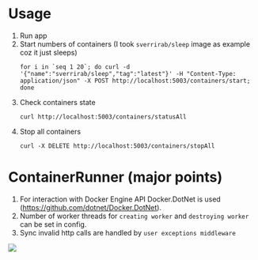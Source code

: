 # Usage
1. Run app
2. Start numbers of containers
   (I took `sverrirab/sleep` image as example coz it just sleeps)
    ```
   for i in `seq 1 20`; do curl -d '{"name":"sverrirab/sleep","tag":"latest"}' -H "Content-Type: application/json" -X POST http://localhost:5003/containers/start; done
   ```
3. Check containers state 
    ```
    curl http://localhost:5003/containers/statusAll 
   ```
4. Stop all containers
    ```
    curl -X DELETE http://localhost:5003/containers/stopAll
   ```

# ContainerRunner (major points)
1. For interaction with Docker Engine API Docker.DotNet is used (https://github.com/dotnet/Docker.DotNet).
2. Number of worker threads for `creating worker` and `destroying worker` can be set in config.
3. Sync invalid http calls are handled by `user exceptions middleware`

![](arch.png)
